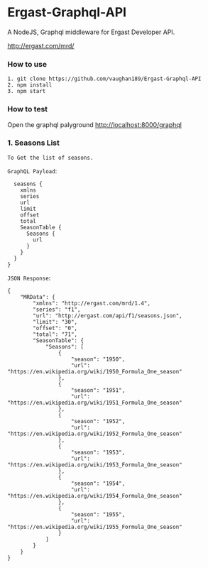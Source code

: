 # Ergast-Graphql-API

A NodeJS, Graphql middleware for Ergast Developer API.

<http://ergast.com/mrd/>

### How to use

```
1. git clone https://github.com/vaughan189/Ergast-Graphql-API
2. npm install
3. npm start
```

### How to test

Open the graphql palyground <http://localhost:8000/graphql>

### 1. Seasons List

`To Get the list of seasons.`

`GraphQL Payload`:

```{
  seasons {
    xmlns
    series
    url
    limit
    offset
    total
    SeasonTable {
      Seasons {
        url
      }
    }
  }
}
```

`JSON Response`:

```
{
    "MRData": {
        "xmlns": "http://ergast.com/mrd/1.4",
        "series": "f1",
        "url": "http://ergast.com/api/f1/seasons.json",
        "limit": "30",
        "offset": "0",
        "total": "71",
        "SeasonTable": {
            "Seasons": [
                {
                    "season": "1950",
                    "url": "https://en.wikipedia.org/wiki/1950_Formula_One_season"
                },
                {
                    "season": "1951",
                    "url": "https://en.wikipedia.org/wiki/1951_Formula_One_season"
                },
                {
                    "season": "1952",
                    "url": "https://en.wikipedia.org/wiki/1952_Formula_One_season"
                },
                {
                    "season": "1953",
                    "url": "https://en.wikipedia.org/wiki/1953_Formula_One_season"
                },
                {
                    "season": "1954",
                    "url": "https://en.wikipedia.org/wiki/1954_Formula_One_season"
                },
                {
                    "season": "1955",
                    "url": "https://en.wikipedia.org/wiki/1955_Formula_One_season"
                }
            ]
        }
    }
}
```
